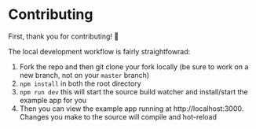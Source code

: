 # Contributing

First, thank you for contributing! 🎉

The local development workflow is fairly straightfowrad:

1. Fork the repo and then git clone your fork locally (be sure to work on a new branch, not on your `master` branch)
1. `npm install` in both the root directory
1. `npm run dev` this will start the source build watcher and install/start the example app for you
1. Then you can view the example app running at http://localhost:3000. Changes you make to the source will compile and hot-reload
